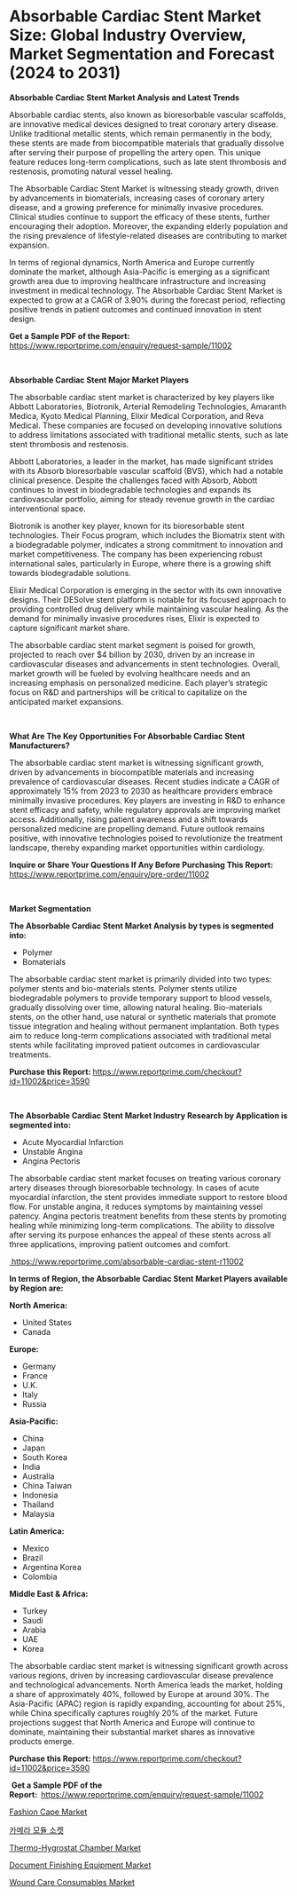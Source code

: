 <p><h1>Absorbable Cardiac Stent Market Size: Global Industry Overview, Market Segmentation and Forecast (2024 to 2031)</h1></p><p><strong>Absorbable Cardiac Stent Market Analysis and Latest Trends</strong></p>
<p><p>Absorbable cardiac stents, also known as bioresorbable vascular scaffolds, are innovative medical devices designed to treat coronary artery disease. Unlike traditional metallic stents, which remain permanently in the body, these stents are made from biocompatible materials that gradually dissolve after serving their purpose of propelling the artery open. This unique feature reduces long-term complications, such as late stent thrombosis and restenosis, promoting natural vessel healing.</p><p>The Absorbable Cardiac Stent Market is witnessing steady growth, driven by advancements in biomaterials, increasing cases of coronary artery disease, and a growing preference for minimally invasive procedures. Clinical studies continue to support the efficacy of these stents, further encouraging their adoption. Moreover, the expanding elderly population and the rising prevalence of lifestyle-related diseases are contributing to market expansion.</p><p>In terms of regional dynamics, North America and Europe currently dominate the market, although Asia-Pacific is emerging as a significant growth area due to improving healthcare infrastructure and increasing investment in medical technology. The Absorbable Cardiac Stent Market is expected to grow at a CAGR of 3.90% during the forecast period, reflecting positive trends in patient outcomes and continued innovation in stent design.</p></p>
<p><strong>Get a Sample PDF of the Report:&nbsp;</strong> <a href="https://www.reportprime.com/enquiry/request-sample/11002">https://www.reportprime.com/enquiry/request-sample/11002</a></p>
<p>&nbsp;</p>
<p><strong>Absorbable Cardiac Stent Major Market Players</strong></p>
<p><p>The absorbable cardiac stent market is characterized by key players like Abbott Laboratories, Biotronik, Arterial Remodeling Technologies, Amaranth Medica, Kyoto Medical Planning, Elixir Medical Corporation, and Reva Medical. These companies are focused on developing innovative solutions to address limitations associated with traditional metallic stents, such as late stent thrombosis and restenosis.</p><p>Abbott Laboratories, a leader in the market, has made significant strides with its Absorb bioresorbable vascular scaffold (BVS), which had a notable clinical presence. Despite the challenges faced with Absorb, Abbott continues to invest in biodegradable technologies and expands its cardiovascular portfolio, aiming for steady revenue growth in the cardiac interventional space.</p><p>Biotronik is another key player, known for its bioresorbable stent technologies. Their Focus program, which includes the Biomatrix stent with a biodegradable polymer, indicates a strong commitment to innovation and market competitiveness. The company has been experiencing robust international sales, particularly in Europe, where there is a growing shift towards biodegradable solutions.</p><p>Elixir Medical Corporation is emerging in the sector with its own innovative designs. Their DESolve stent platform is notable for its focused approach to providing controlled drug delivery while maintaining vascular healing. As the demand for minimally invasive procedures rises, Elixir is expected to capture significant market share.</p><p>The absorbable cardiac stent market segment is poised for growth, projected to reach over $4 billion by 2030, driven by an increase in cardiovascular diseases and advancements in stent technologies. Overall, market growth will be fueled by evolving healthcare needs and an increasing emphasis on personalized medicine. Each player’s strategic focus on R&D and partnerships will be critical to capitalize on the anticipated market expansions.</p></p>
<p>&nbsp;</p>
<p><strong>What Are The Key Opportunities For Absorbable Cardiac Stent Manufacturers?</strong></p>
<p><p>The absorbable cardiac stent market is witnessing significant growth, driven by advancements in biocompatible materials and increasing prevalence of cardiovascular diseases. Recent studies indicate a CAGR of approximately 15% from 2023 to 2030 as healthcare providers embrace minimally invasive procedures. Key players are investing in R&D to enhance stent efficacy and safety, while regulatory approvals are improving market access. Additionally, rising patient awareness and a shift towards personalized medicine are propelling demand. Future outlook remains positive, with innovative technologies poised to revolutionize the treatment landscape, thereby expanding market opportunities within cardiology.</p></p>
<p><strong>Inquire or Share Your Questions If Any Before Purchasing This Report:</strong> <a href="https://www.reportprime.com/enquiry/pre-order/11002">https://www.reportprime.com/enquiry/pre-order/11002</a></p>
<p>&nbsp;</p>
<p><strong>Market Segmentation</strong></p>
<p><strong>The Absorbable Cardiac Stent Market Analysis by types is segmented into:</strong></p>
<p><ul><li>Polymer</li><li>Bomaterials</li></ul></p>
<p><p>The absorbable cardiac stent market is primarily divided into two types: polymer stents and bio-materials stents. Polymer stents utilize biodegradable polymers to provide temporary support to blood vessels, gradually dissolving over time, allowing natural healing. Bio-materials stents, on the other hand, use natural or synthetic materials that promote tissue integration and healing without permanent implantation. Both types aim to reduce long-term complications associated with traditional metal stents while facilitating improved patient outcomes in cardiovascular treatments.</p></p>
<p><strong>Purchase this Report:&nbsp;</strong><a href="https://www.reportprime.com/checkout?id=11002&price=3590">https://www.reportprime.com/checkout?id=11002&price=3590</a></p>
<p>&nbsp;</p>
<p><strong>The Absorbable Cardiac Stent Market Industry Research by Application is segmented into:</strong></p>
<p><ul><li>Acute Myocardial Infarction</li><li>Unstable Angina</li><li>Angina Pectoris</li></ul></p>
<p><p>The absorbable cardiac stent market focuses on treating various coronary artery diseases through bioresorbable technology. In cases of acute myocardial infarction, the stent provides immediate support to restore blood flow. For unstable angina, it reduces symptoms by maintaining vessel patency. Angina pectoris treatment benefits from these stents by promoting healing while minimizing long-term complications. The ability to dissolve after serving its purpose enhances the appeal of these stents across all three applications, improving patient outcomes and comfort.</p></p>
<p><a href="https://www.reportprime.com/absorbable-cardiac-stent-r11002">&nbsp;https://www.reportprime.com/absorbable-cardiac-stent-r11002</a></p>
<p><strong>In terms of Region, the Absorbable Cardiac Stent Market Players available by Region are:</strong></p>
<p>
    <p> <strong> North America: </strong>
        <ul>
            <li>United States</li>
            <li>Canada</li>
        </ul>
        </p> 
    <p> <strong> Europe: </strong>
        <ul>
            <li>Germany</li>
            <li>France</li>
            <li>U.K.</li>
            <li>Italy</li>
            <li>Russia</li>
        </ul>
        </p> 
    <p> <strong> Asia-Pacific: </strong>
        <ul>
            <li>China</li>
            <li>Japan</li>
            <li>South Korea</li>
            <li>India</li>
            <li>Australia</li>
            <li>China Taiwan</li>
            <li>Indonesia</li>
            <li>Thailand</li>
            <li>Malaysia</li>
        </ul>
        </p> 
    <p> <strong> Latin America: </strong>
        <ul>
            <li>Mexico</li>
            <li>Brazil</li>
            <li>Argentina Korea</li>
            <li>Colombia</li>
        </ul>
        </p> 
    <p> <strong> Middle East & Africa: </strong>
        <ul>
            <li>Turkey</li>
            <li>Saudi</li>
            <li>Arabia</li>
            <li>UAE</li>
            <li>Korea</li>
        </ul>
    </p>
    </p>
<p><p>The absorbable cardiac stent market is witnessing significant growth across various regions, driven by increasing cardiovascular disease prevalence and technological advancements. North America leads the market, holding a share of approximately 40%, followed by Europe at around 30%. The Asia-Pacific (APAC) region is rapidly expanding, accounting for about 25%, while China specifically captures roughly 20% of the market. Future projections suggest that North America and Europe will continue to dominate, maintaining their substantial market shares as innovative products emerge.</p></p>
<p><strong>Purchase this Report: </strong><a href="https://www.reportprime.com/checkout?id=11002&price=3590">https://www.reportprime.com/checkout?id=11002&price=3590</a></p>
<p>&nbsp;<strong>Get a Sample PDF of the Report:&nbsp;&nbsp;</strong><a href="https://www.reportprime.com/enquiry/request-sample/11002">https://www.reportprime.com/enquiry/request-sample/11002</a></p>
<p><strong></strong></p>
<p><p><a href="https://issuu.com/reportprime-2/docs/fashion-cape-market-size-2030.pptx_c525f04b8bce42">Fashion Cape Market</a></p><p><a href="https://github.com/sougarounis/Market-Research-Report-List-6/blob/main/74640886822.md">카메라 모듈 소켓</a></p><p><a href="https://medium.com/@gracielawharris42024/the-global-thermo-hygrostat-chamber-market-is-at-the-forefront-of-innovation-driving-rapid-64639e862de1">Thermo-Hygrostat Chamber Market</a></p><p><a href="https://medium.com/@gracielawharris42024/this-report-on-document-finishing-equipment-market-is-a-comprehensive-analysis-of-market-shares-2b69e74529b6">Document Finishing Equipment Market</a></p><p><a href="https://github.com/gdfhhhj/Market-Research-Report-List-6/blob/main/wound-care-consumables-market.md">Wound Care Consumables Market</a></p></p>